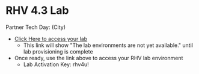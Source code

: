 # RHV 4.3 Lab

Partner Tech Day: (City)
 - [Click Here to access your lab](http://bit.ly/2TaeoHe)
    * This link will show "The lab environments are not yet available." until lab provisioning is complete
 - Once ready, use the link above to access your RHV lab environment
    * Lab Activation Key: rhv4u!

